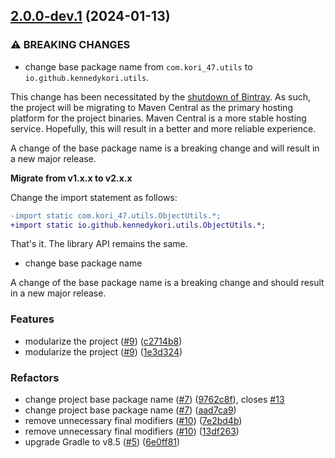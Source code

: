 ## [2.0.0-dev.1](https://github.com/kennedykori/jutils/compare/v1.2.0...v2.0.0-dev.1) (2024-01-13)


### ⚠ BREAKING CHANGES

* change base package name from `com.kori_47.utils` to `io.github.kennedykori.utils`.

This change has been necessitated by the
[shutdown of Bintray](https://jfrog.com/blog/into-the-sunset-bintray-jcenter-gocenter-and-chartcenter/).
As such, the project will be migrating to Maven Central as the primary
hosting platform for the project binaries. Maven Central is a more
stable hosting service. Hopefully, this will result in a better and
more reliable experience.

A change of the base package name is a breaking change and will result in a new major release.

__Migrate from v1.x.x to v2.x.x__

Change the import statement as follows:

```diff
-import static com.kori_47.utils.ObjectUtils.*;
+import static io.github.kennedykori.utils.ObjectUtils.*;
```

That's it. The library API remains the same.
* change base package name

A change of the base package name is a breaking change and should
result in a new major release.

### Features

* modularize the project ([#9](https://github.com/kennedykori/jutils/issues/9)) ([c2714b8](https://github.com/kennedykori/jutils/commit/c2714b8d8b783e52925ba50124dc98054988b447))
* modularize the project ([#9](https://github.com/kennedykori/jutils/issues/9)) ([1e3d324](https://github.com/kennedykori/jutils/commit/1e3d324f75a0d3d1fa175209fd5c960180088472))


### Refactors

* change project base package name ([#7](https://github.com/kennedykori/jutils/issues/7)) ([9762c8f](https://github.com/kennedykori/jutils/commit/9762c8fa4f18ecdd9dadc0be6420f7f0c37ab4ac)), closes [#13](https://github.com/kennedykori/jutils/issues/13)
* change project base package name ([#7](https://github.com/kennedykori/jutils/issues/7)) ([aad7ca9](https://github.com/kennedykori/jutils/commit/aad7ca907739456f3ceae1a3b86e02f70c63735b))
* remove unnecessary final modifiers ([#10](https://github.com/kennedykori/jutils/issues/10)) ([7e2bd4b](https://github.com/kennedykori/jutils/commit/7e2bd4bf9cb42311cd5972283975133542e256c7))
* remove unnecessary final modifiers ([#10](https://github.com/kennedykori/jutils/issues/10)) ([13df263](https://github.com/kennedykori/jutils/commit/13df263c2bac7d651a205a552695159a1293c56c))
* upgrade Gradle to v8.5 ([#5](https://github.com/kennedykori/jutils/issues/5)) ([6e0ff81](https://github.com/kennedykori/jutils/commit/6e0ff813369de6d0c0f540c2501dbf298d880dd7))
